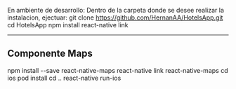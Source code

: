 En ambiente de desarrollo:
Dentro de la carpeta donde se desee realizar la instalacion, ejectuar:
git clone https://github.com/HernanAA/HotelsApp.git
cd HotelsApp
npm install
react-native link

--------------------
Componente Maps
--------------------
npm install --save react-native-maps
react-native link react-native-maps
cd ios
pod install
cd ..
react-native run-ios
